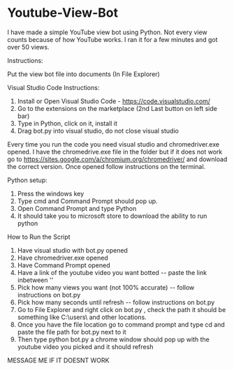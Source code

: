 # Youtube-View-Bot

I have made a simple YouTube view bot using Python. Not every view counts because of how YouTube works. I ran it for a few minutes and got over 50 views.

Instructions: 

Put the view bot file into documents (In File Explorer)



Visual Studio Code Instructions:

1. Install or Open Visual Studio Code - https://code.visualstudio.com/
2. Go to the extensions on the marketplace (2nd Last button on left side bar)
3. Type in Python, click on it, install it
4. Drag bot.py into visual studio, do not close visual studio


Every time you run the code you need visual studio and chromedriver.exe opened. I have the chromedrive.exe file in the folder but if it does not work
go to https://sites.google.com/a/chromium.org/chromedriver/ and download the correct version. Once opened follow instructions on the terminal.


Python setup:

1. Press the windows key
2. Type cmd and Command Prompt should pop up. 
3. Open Command Prompt and type Python
4. It should take you to microsoft store to download the ability to run python

How to Run the Script

1. Have visual studio with bot.py opened
2. Have chromedriver.exe opened
3. Have Command Prompt opened
4. Have a link of the youtube video you want botted -- paste the link inbetween ''
5. Pick how many views you want (not 100% accurate) -- follow instructions on bot.py
6. Pick how many seconds until refresh -- follow instructions on bot.py
7. Go to File Explorer and right click on bot.py , check the path it should be something like C:\users\ and other locations. 
8. Once you have the file location go to command prompt and type cd and paste the file path for bot.py next to it
9. Then type python bot.py a chrome window should pop up with the youtube video you picked and it should refresh 

MESSAGE ME IF IT DOESNT WORK
